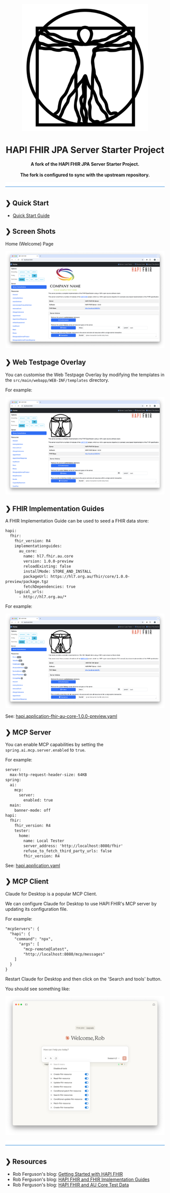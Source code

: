 <p align="center">
  <img src="./logo.svg" alt="HAPI FHIR AU Starter Project" width="400"/>
</p>

<h1 align="center">HAPI FHIR JPA Server Starter Project</h1>

<p align="center">
  <b>A fork of the HAPI FHIR JPA Server Starter Project.</b> <br> <br>
  <b>The fork is configured to sync with the upstream repository.</b> <br>
</p>

![divider](./divider.png)


## ❯ Quick Start

* [Quick Start Guide](docs/quick-start-guide)

## ❯ Screen Shots

Home (Welcome) Page

<p align="center">
  <img src="https://github.com/Robinyo/hapi-fhir-jpaserver-starter/blob/master/docs/screen-shots/welcome.png">
</p>

## ❯ Web Testpage Overlay

You can customise the Web Testpage Overlay by modifying the templates in the `src/main/webapp/WEB-INF/templates` directory.

For example:

<p align="center">
  <img src="https://github.com/Robinyo/hapi-fhir-jpaserver-starter/blob/master/docs/screen-shots/web-testpage-overlay.png">
</p>

## ❯ FHIR Implementation Guides

A FHIR Implementation Guide can be used to seed a FHIR data store:

```
hapi:
  fhir:
    fhir_version: R4
    implementationguides:
      au_core:
        name: hl7.fhir.au.core
        version: 1.0.0-preview
        reloadExisting: false
        installMode: STORE_AND_INSTALL
        packageUrl: https://hl7.org.au/fhir/core/1.0.0-preview/package.tgz
        fetchDependencies: true
    logical_urls:
      - http://hl7.org.au/*
```

For example:

<p align="center">
  <img src="https://github.com/Robinyo/hapi-fhir-jpaserver-starter/blob/master/docs/screen-shots/resources-au-core-1.0.0-preview.png">
</p>

See: [hapi.application-fhir-au-core-1.0.0-preview.yaml](https://github.com/Robinyo/hapi-fhir-jpaserver-starter/blob/master/hapi.application-fhir-au-core-1.0.0-preview.yaml)

## ❯ MCP Server

You can enable MCP capabilities by setting the `spring.ai.mcp.server.enabled` to `true`. 

For example:

```
server:
  max-http-request-header-size: 64KB
spring:
  ai:
    mcp:
      server:
        enabled: true
  main:
    banner-mode: off
hapi:
  fhir:
    fhir_version: R4
    tester:
      home:
        name: Local Tester
        server_address: 'http://localhost:8080/fhir'
        refuse_to_fetch_third_party_urls: false
        fhir_version: R4
```

See: [hapi.application.yaml](https://github.com/Robinyo/hapi-fhir-jpaserver-starter/blob/master/hapi.application.yaml)

## ❯ MCP Client

Claude for Desktop is a popular MCP Client.

We can configure Claude for Desktop to use HAPI FHIR's MCP server by updating its configuration file.

For example:

```
"mcpServers": {
  "hapi": {
    "command": "npx",
      "args": [
        "mcp-remote@latest",
        "http://localhost:8080/mcp/messages"
    ]
  }
}
```

Restart Claude for Desktop and then click on the 'Search and tools' button.

You should see something like:

<p align="center">
  <img src="https://github.com/Robinyo/hapi-fhir-jpaserver-starter/blob/master/docs/screen-shots/search-and-tools.png">
</p>

![divider](./divider.png)

## ❯ Resources

* Rob Ferguson's blog: [Getting Started with HAPI FHIR](https://rob-ferguson.me/getting-started-with-hapi-fhir/)
* Rob Ferguson's blog: [HAPI FHIR and FHIR Implementation Guides](https://rob-ferguson.me/hapi-fhir-and-fhir-implementation-guides/)
* Rob Ferguson's blog: [HAPI FHIR and AU Core Test Data](https://rob-ferguson.me/hapi-fhir-and-au-core-test-data/)
